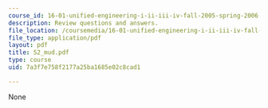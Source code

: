 ```yaml
---
course_id: 16-01-unified-engineering-i-ii-iii-iv-fall-2005-spring-2006
description: Review questions and answers.
file_location: /coursemedia/16-01-unified-engineering-i-ii-iii-iv-fall-2005-spring-2006/7a3f7e758f2177a25ba1685e02c8cad1_S2_mud.pdf
file_type: application/pdf
layout: pdf
title: S2_mud.pdf
type: course
uid: 7a3f7e758f2177a25ba1685e02c8cad1

---
```

None